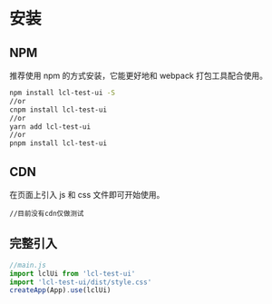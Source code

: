 # 安装

## NPM

推荐使用 npm 的方式安装，它能更好地和 webpack 打包工具配合使用。

```bash
npm install lcl-test-ui -S
//or
cnpm install lcl-test-ui
//or
yarn add lcl-test-ui
//or
pnpm install lcl-test-ui
```

## CDN
在页面上引入 js 和 css 文件即可开始使用。

```
//目前没有cdn仅做测试
```


## 完整引入


```js
//main.js
import lclUi from 'lcl-test-ui'
import 'lcl-test-ui/dist/style.css'
createApp(App).use(lclUi)

```

